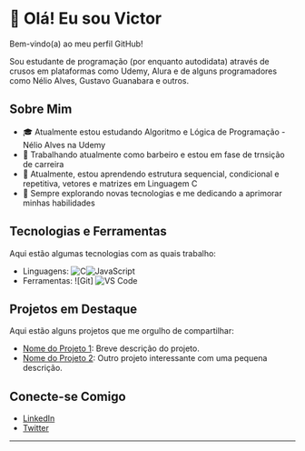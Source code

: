 # 👋 Olá! Eu sou Victor

Bem-vindo(a) ao meu perfil GitHub! 

Sou estudante de programação (por enquanto autodidata) através de crusos em plataformas como Udemy, Alura e de alguns programadores como Nélio Alves,
Gustavo Guanabara e outros.

## Sobre Mim

- 🎓 Atualmente estou estudando Algoritmo e Lógica de Programação - Nélio Alves na Udemy
- 💼 Trabalhando atualmente como barbeiro e estou em fase de trnsição de carreira
- 🌱 Atualmente, estou aprendendo estrutura sequencial, condicional e repetitiva, vetores e matrizes em Linguagem C
- 🚀 Sempre explorando novas tecnologias e me dedicando a aprimorar minhas habilidades

## Tecnologias e Ferramentas

Aqui estão algumas tecnologias com as quais trabalho:

- Linguagens: ![C](https://img.shields.io/badge/-Python-333333?style=flat&logo=python)![JavaScript](https://img.shields.io/badge/-JavaScript-333333?style=flat&logo=javascript)
- Ferramentas: ![Git] ![VS Code](https://img.shields.io/badge/-VS%20Code-333333?style=flat&logo=visual-studio-code)

## Projetos em Destaque

Aqui estão alguns projetos que me orgulho de compartilhar:

- [Nome do Projeto 1](link): Breve descrição do projeto.
- [Nome do Projeto 2](link): Outro projeto interessante com uma pequena descrição.

## Conecte-se Comigo

- [LinkedIn](seu_linkedin)
- [Twitter](seu_twitter)

---
